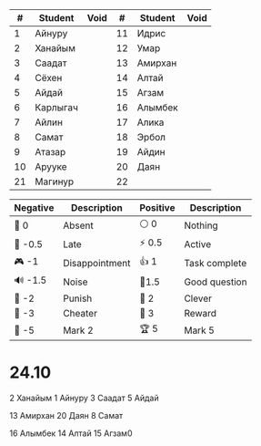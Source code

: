 | #   | Student  | Void | #   | Student | Void |
| --- | -------- | ---- | --- | ------- | ---- |
| 1   | Айнуру   |      | 11  | Идрис   |      |
| 2   | Ханайым  |      | 12  | Умар    |      |
| 3   | Саадат   |      | 13  | Амирхан |      |
| 4   | Сёхен    |      | 14  | Алтай   |      |
| 5   | Айдай    |      | 15  | Агзам   |      |
| 6   | Карлыгач |      | 16  | Алымбек |      |
| 7   | Айлин    |      | 17  | Алика   |      |
| 8   | Самат    |      | 18  | Эрбол   |      |
| 9   | Атазар   |      | 19  | Айдин   |      |
| 10  | Арууке   |      | 20  | Даян    |      |
| 21  | Магинур  |      | 22  |         |      |

| Negative | Description    | Positive | Description   |
| -------- | -------------- | -------- | ------------- |
| 👻 0     | Absent         | ⚪ 0      | Nothing       |
| 🔔 -0.5  | Late           | ⚡ 0.5    | Active        |
| 🎮 -1    | Disappointment | 👍 1     | Task complete |
| 🔊 -1.5  | Noise          | 🧐1.5    | Good question |
| 👺 -2    | Punish         | 🔑 2     | Clever        |
| 🐒 -3    | Cheater        | 🏅️ 3    | Reward        |
| 🏴 -5    | Mark 2         | 🏆 5     | Mark 5        |

# 24.10
2 Ханайым 1 Айнуру 3 Саадат 5 Айдай

13  Амирхан 20 Даян 8 Самат

16 Алымбек 14 Алтай 15 Агзам0